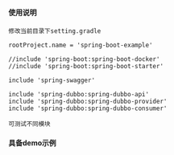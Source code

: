 #### 使用说明
    修改当前目录下setting.gradle
    
    rootProject.name = 'spring-boot-example'
    
    //include 'spring-boot:spring-boot-docker'
    //include 'spring-boot:spring-boot-starter'
    
    include 'spring-swagger'
    
    include 'spring-dubbo:spring-dubbo-api'
    include 'spring-dubbo:spring-dubbo-provider'
    include 'spring-dubbo:spring-dubbo-consumer'
    
    可测试不同模块
#### 具备demo示例
    
    

